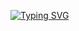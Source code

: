 [![Typing SVG](https://readme-typing-svg.demolab.com?font=Caveat&size=40&duration=2000&color=20D9E8&background=000000&center=true&vCenter=true&multiline=true&repeat=false&width=1000&height=180&lines=Hello!;My+name+is+Anas+Bajji%2C;Welcome+to+my+profile)](https://git.io/typing-svg)
